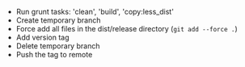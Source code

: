 - Run grunt tasks: 'clean', 'build', 'copy:less_dist'
- Create temporary branch
- Force add all files in the dist/release directory (`git add --force .`)
- Add version tag
- Delete temporary branch
- Push the tag to remote
